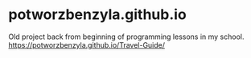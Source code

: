 # potworzbenzyla.github.io
Old project back from beginning of programming lessons in my school.
 https://potworzbenzyla.github.io/Travel-Guide/
